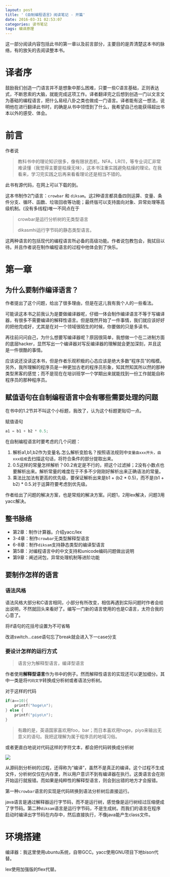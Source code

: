 ```yaml
---
layout: post
title: '《自制编程语言》阅读笔记 - 开篇'
date: 2016-03-31 02:53:07
categories: 读书笔记
tags: 编译原理
---
```

这一部分阅读内容包括此书的第一章以及前言部分，主要目的是弄清楚这本书的脉络，有的放矢的去阅读整本书。

<!--more-->

# 译者序

鼓励我们创造一门语言并不是想象中那么困难，只要一些C语言基础，正则表达式，不断思索的大脑，就能完成这项工作。译者翻译完之后想到创造一门以文言文为基础的编程语言，把什么易经八卦之类也做成一门语言。译者能有这一想法，说明他在进行翻译此书时，的确是从书中领悟到了什么，我希望自己也能获得超出书本以外的感受、体会。

# 前言

作者说

> 教科书中的理论知识很多，像有限状态机，NFA，LR(1)，等专业词汇非常难读懂（我觉得主要是枯燥无味），这本书注重实践避免枯燥的理论。在我看来，学习完实践之后再来看看理论还是相当不错的。

此书有源代码，在网上可以下载的到。

这本书制作2门语言：`crowbar` 和 `diksam`。这2种语言都具备四则运算、变量、条件分支、循环、函数、垃圾回收等功能；最终版可以支持面向对象、异常处理等高级机制。(没有多线程)唯一不同点在于

> crowbar是运行分析树的无类型语言
>
> dikasmhi运行字节码的静态类型语言。

这两种语言的包括现代的编程语言所必备的高级功能。作者说包教包会，我拭目以待。并且作者说在制作编程语言的过程中他体会到了快乐。

# 第一章

## 为什么要制作编译语言？

作者提出了这个问题，给出了很多理由，但是在这儿我有我个人的一些看法。

可能读这本书之前我认为是要做编译器呢，仔细一体会制作编译语言不等于写编译器，有很多不需要编译的解释性语言。但是既然开始了一件事情，我们就应该好好的把他完成好，尤其是在对一个领域很陌生的时候，你要做的只是多读书。

再往前问问自己，为什么想要写编译器呢？原因很简单，我想做一个在二进制方面的底层hacker，显然写出一个编译器对写反编译器的理解就会更加深刻，并且这是一件很酷的事情。

应该说还没读这本书，但是作者乐观积极的心态应该是绝大多数“程序员”的楷模。另外，我所理解的程序员是一种更加古老的程序员形象，知其然知其所以然的那种类型黑客的感觉；而不是现在在培训班学一个学期出来就能找到一份工作就能自称程序员的那种程序员。

## 赋值语句在自制编程语言中会有哪些需要处理的问题

在书中的1.2节并不叫这个小标题，我改了，认为这个标题更贴切一点。



赋值语句

```cpp
a1 = b1 + b2 * 0.5;	
```

在自制编程语言时要考虑的几个问题：

1. 解析a1,b1,b2作为变量名.怎么解析变脸名？按照语法规则中`变量由xxx开头，由xxx组成`去扫描这句话，将符合条件的部分提取出来。
2. 0.5这样的常量怎样解析？00.2肯定是不行的，把这个过滤掉；2没有小数点也要解析出来。解析常量的难度在于不多不少刚刚好解析出来正确语法的常量。
3. 乘法比加法有更高的优先级，要保证解析出来是b1 + (b2 * 0.5)，而不是(b1 + b2) * 0.5.对于运算符要考虑到优先级。

作者给出了问题的解决方案，也是常规的解决方案。问题1，2用lex解决，问题3用yacc解决。

## 整书脉络

- 第2章：制作计算器。介绍yacc/lex
- 3-4章：制作`crowbar`无类型解释型语言
- 6-8章：制作`diksam`支持静态类型的编译型语言
- 第5章：对编程语言中的中文支持和unicode编码问题做出说明
- 第9章：阐述闭包，异常处理机制等进阶功能

## 要制作怎样的语言

### 语法风格

语法风格大部分和C语言相同，小部分有所改变，相信再遇到实际问题时作者会给出说明，不然就回头来看好了。编写一门新的语言使用的也是C语言，太符合我的心意了。

将if语句的花括号设置为不可省略

改进switch…case语句忘了break就会进入下一case分支



### 要设计怎样的运行方式

> 语言分为解释型语言，编译型语言

作者使用**解释型语言**作为书中的例子。然而解释性语言的实现还可以更加细分。其中一类是将`代码文字`转换成分析树或者语法分析树。

对于这样的代码

```cpp
if(a==10){
    printf("hoge\n");
} else {
    printf("piyo\n");
}   
```

> 有趣的是，英语国家喜欢用foo，bar；而日本喜欢用hoge，piyo来输出无意义的语句。我把这理解为属于程序员的地域习俗。



或者更直白地说对代码这样的字符文本，都会把代码转换成分析树

![](http://7xn4yz.com1.z0.glb.clouddn.com/%E5%B1%8F%E5%B9%95%E5%BF%AB%E7%85%A7%202016-03-31%20%E4%B8%8A%E5%8D%882.28.53.png)



从源码到分析树的过程，还得称为“编译”，虽然不是真正的编译。这个过程不生成文件，分析树仅仅在内存里，所以用户意识不到有编译器在执行。这类语言会在刚开始运行就报错。而如果是纯粹性的解释型语言，则会到出错的地方才会报错。

第一种`crowbar`语言的实现是代码转换到语法分析树后直接运行。



java语言是通过解释器运行字节码，而不是运行树，感觉像是运行树经过压缩便成了字节码。第二种`diksam`语言是运行字节码，不是生成树。而我们的语言在程序启动时编译出字节码在内存中，然后直接执行，不像java能产生class文件。

# 环境搭建

编译器：我这里使用ubuntu系统，自带GCC。yacc使用GNU项目下地bison代替。

lex使用加强版的flex代替。





